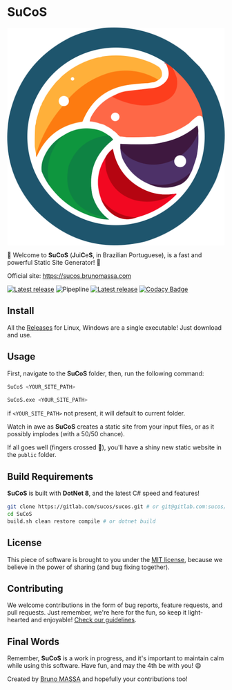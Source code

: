 # SuCoS

<img src="SuCoS-logo.svg" width="512px" style="display: block;margin-left: auto;margin-right: auto;" />

🎉 Welcome to **SuCoS** (**J**ui**C**e**S**, in Brazilian Portuguese), is a fast and powerful Static Site Generator! 🚀

Official site: https://sucos.brunomassa.com

[![Latest release](https://gitlab.com/sucos/sucos/-/badges/release.svg)](https://gitlab.com/sucos/sucos)
![Pipepline](https://gitlab.com/sucos/sucos/badges/main/pipeline.svg?ignore_skipped=true)
[![Latest release](https://gitlab.com/sucos/sucos/badges/main/coverage.svg)](https://gitlab.com/sucos/sucos)
[![Codacy Badge](https://app.codacy.com/project/badge/Grade/1fe0cc1ca72649ee9b85e13e7294a03a)](https://app.codacy.com/gl/sucos/sucos/dashboard?utm_source=gl&utm_medium=referral&utm_content=&utm_campaign=Badge_grade)

## Install

All the [Releases](https://gitlab.com/sucos/sucos/-/releases) for Linux, Windows are a single executable! Just download and use.

## Usage

First, navigate to the **SuCoS** folder, then, run the following command:

```sh
SuCoS <YOUR_SITE_PATH>
```

```sh
SuCoS.exe <YOUR_SITE_PATH>
```

if `<YOUR_SITE_PATH>` not present, it will default to current folder.

Watch in awe as **SuCoS** creates a static site from your input files, or as it possibly implodes (with a 50/50 chance).

If all goes well (fingers crossed 🤞), you'll have a shiny new static website in the `public` folder.

## Build Requirements

**SuCoS** is built with **DotNet 8**, and the latest C# speed and features!

```sh
git clone https://gitlab.com/sucos/sucos.git # or git@gitlab.com:sucos/sucos.git
cd SuCoS
build.sh clean restore compile # or dotnet build
```

## License

This piece of software is brought to you under the [MIT license](LICENSE), because we believe in the power of sharing (and bug fixing together).

## Contributing

We welcome contributions in the form of bug reports, feature requests, and pull requests. Just remember, we're here for the fun, so keep it light-hearted and enjoyable! [Check our guidelines](CONTRIBUTING.md).

## Final Words

Remember, **SuCoS** is a work in progress, and it's important to maintain calm while using this software. Have fun, and may the 4th be with you! 😄

Created by [Bruno MASSA](https://www.brunomassa.com) and hopefully your contributions too!
